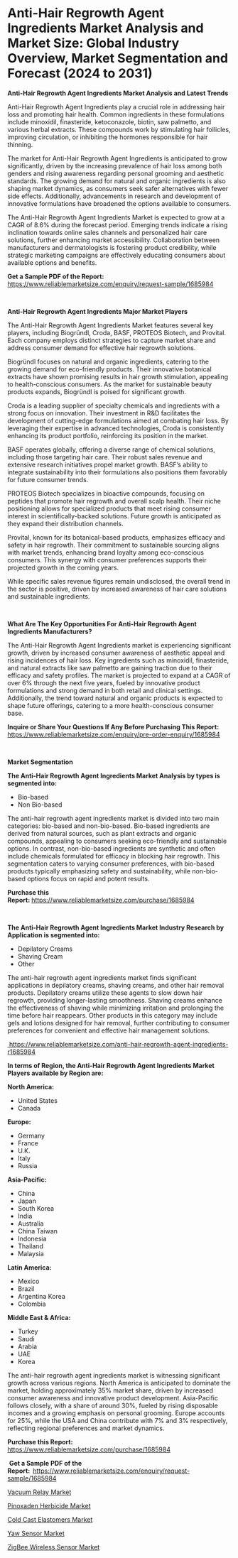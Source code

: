 <p><h1>Anti-Hair Regrowth Agent Ingredients Market Analysis and Market Size: Global Industry Overview, Market Segmentation and Forecast (2024 to 2031)</h1></p><p><strong>Anti-Hair Regrowth Agent Ingredients Market Analysis and Latest Trends</strong></p>
<p><p>Anti-Hair Regrowth Agent Ingredients play a crucial role in addressing hair loss and promoting hair health. Common ingredients in these formulations include minoxidil, finasteride, ketoconazole, biotin, saw palmetto, and various herbal extracts. These compounds work by stimulating hair follicles, improving circulation, or inhibiting the hormones responsible for hair thinning.</p><p>The market for Anti-Hair Regrowth Agent Ingredients is anticipated to grow significantly, driven by the increasing prevalence of hair loss among both genders and rising awareness regarding personal grooming and aesthetic standards. The growing demand for natural and organic ingredients is also shaping market dynamics, as consumers seek safer alternatives with fewer side effects. Additionally, advancements in research and development of innovative formulations have broadened the options available to consumers.</p><p>The Anti-Hair Regrowth Agent Ingredients Market is expected to grow at a CAGR of 8.6% during the forecast period. Emerging trends indicate a rising inclination towards online sales channels and personalized hair care solutions, further enhancing market accessibility. Collaboration between manufacturers and dermatologists is fostering product credibility, while strategic marketing campaigns are effectively educating consumers about available options and benefits.</p></p>
<p><strong>Get a Sample PDF of the Report:&nbsp;</strong> <a href="https://www.reliablemarketsize.com/enquiry/request-sample/1685984?utm_campaign=1140&utm_medium=2&utm_source=Github&utm_content=ia&utm_term=06102024&utm_id=anti-hair-regrowth-agent-ingredients">https://www.reliablemarketsize.com/enquiry/request-sample/1685984</a></p>
<p>&nbsp;</p>
<p><strong>Anti-Hair Regrowth Agent Ingredients Major Market Players</strong></p>
<p><p>The Anti-Hair Regrowth Agent Ingredients Market features several key players, including Biogründl, Croda, BASF, PROTEOS Biotech, and Provital. Each company employs distinct strategies to capture market share and address consumer demand for effective hair regrowth solutions.</p><p>Biogründl focuses on natural and organic ingredients, catering to the growing demand for eco-friendly products. Their innovative botanical extracts have shown promising results in hair growth stimulation, appealing to health-conscious consumers. As the market for sustainable beauty products expands, Biogründl is poised for significant growth.</p><p>Croda is a leading supplier of specialty chemicals and ingredients with a strong focus on innovation. Their investment in R&D facilitates the development of cutting-edge formulations aimed at combating hair loss. By leveraging their expertise in advanced technologies, Croda is consistently enhancing its product portfolio, reinforcing its position in the market.</p><p>BASF operates globally, offering a diverse range of chemical solutions, including those targeting hair care. Their robust sales revenue and extensive research initiatives propel market growth. BASF’s ability to integrate sustainability into their formulations also positions them favorably for future consumer trends.</p><p>PROTEOS Biotech specializes in bioactive compounds, focusing on peptides that promote hair regrowth and overall scalp health. Their niche positioning allows for specialized products that meet rising consumer interest in scientifically-backed solutions. Future growth is anticipated as they expand their distribution channels.</p><p>Provital, known for its botanical-based products, emphasizes efficacy and safety in hair regrowth. Their commitment to sustainable sourcing aligns with market trends, enhancing brand loyalty among eco-conscious consumers. This synergy with consumer preferences supports their projected growth in the coming years.</p><p>While specific sales revenue figures remain undisclosed, the overall trend in the sector is positive, driven by increased awareness of hair care solutions and sustainable ingredients.</p></p>
<p>&nbsp;</p>
<p><strong>What Are The Key Opportunities For Anti-Hair Regrowth Agent Ingredients Manufacturers?</strong></p>
<p><p>The Anti-Hair Regrowth Agent Ingredients market is experiencing significant growth, driven by increased consumer awareness of aesthetic appeal and rising incidences of hair loss. Key ingredients such as minoxidil, finasteride, and natural extracts like saw palmetto are gaining traction due to their efficacy and safety profiles. The market is projected to expand at a CAGR of over 6% through the next five years, fueled by innovative product formulations and strong demand in both retail and clinical settings. Additionally, the trend toward natural and organic products is expected to shape future offerings, catering to a more health-conscious consumer base.</p></p>
<p><strong>Inquire or Share Your Questions If Any Before Purchasing This Report:</strong> <a href="https://www.reliablemarketsize.com/enquiry/pre-order-enquiry/1685984?utm_campaign=1140&utm_medium=2&utm_source=Github&utm_content=ia&utm_term=06102024&utm_id=anti-hair-regrowth-agent-ingredients">https://www.reliablemarketsize.com/enquiry/pre-order-enquiry/1685984</a></p>
<p>&nbsp;</p>
<p><strong>Market Segmentation</strong></p>
<p><strong>The Anti-Hair Regrowth Agent Ingredients Market Analysis by types is segmented into:</strong></p>
<p><ul><li>Bio-based</li><li>Non Bio-based</li></ul></p>
<p><p>The anti-hair regrowth agent ingredients market is divided into two main categories: bio-based and non-bio-based. Bio-based ingredients are derived from natural sources, such as plant extracts and organic compounds, appealing to consumers seeking eco-friendly and sustainable options. In contrast, non-bio-based ingredients are synthetic and often include chemicals formulated for efficacy in blocking hair regrowth. This segmentation caters to varying consumer preferences, with bio-based products typically emphasizing safety and sustainability, while non-bio-based options focus on rapid and potent results.</p></p>
<p><strong>Purchase this Report:&nbsp;</strong><a href="https://www.reliablemarketsize.com/purchase/1685984?utm_campaign=1140&utm_medium=2&utm_source=Github&utm_content=ia&utm_term=06102024&utm_id=anti-hair-regrowth-agent-ingredients">https://www.reliablemarketsize.com/purchase/1685984</a></p>
<p>&nbsp;</p>
<p><strong>The Anti-Hair Regrowth Agent Ingredients Market Industry Research by Application is segmented into:</strong></p>
<p><ul><li>Depilatory Creams</li><li>Shaving Cream</li><li>Other</li></ul></p>
<p><p>The anti-hair regrowth agent ingredients market finds significant applications in depilatory creams, shaving creams, and other hair removal products. Depilatory creams utilize these agents to slow down hair regrowth, providing longer-lasting smoothness. Shaving creams enhance the effectiveness of shaving while minimizing irritation and prolonging the time before hair reappears. Other products in this category may include gels and lotions designed for hair removal, further contributing to consumer preferences for convenient and effective hair management solutions.</p></p>
<p><a href="https://www.reliablemarketsize.com/anti-hair-regrowth-agent-ingredients-r1685984?utm_campaign=1140&utm_medium=2&utm_source=Github&utm_content=ia&utm_term=06102024&utm_id=anti-hair-regrowth-agent-ingredients">&nbsp;https://www.reliablemarketsize.com/anti-hair-regrowth-agent-ingredients-r1685984</a></p>
<p><strong>In terms of Region, the Anti-Hair Regrowth Agent Ingredients Market Players available by Region are:</strong></p>
<p>
    <p> <strong> North America: </strong>
        <ul>
            <li>United States</li>
            <li>Canada</li>
        </ul>
        </p> 
    <p> <strong> Europe: </strong>
        <ul>
            <li>Germany</li>
            <li>France</li>
            <li>U.K.</li>
            <li>Italy</li>
            <li>Russia</li>
        </ul>
        </p> 
    <p> <strong> Asia-Pacific: </strong>
        <ul>
            <li>China</li>
            <li>Japan</li>
            <li>South Korea</li>
            <li>India</li>
            <li>Australia</li>
            <li>China Taiwan</li>
            <li>Indonesia</li>
            <li>Thailand</li>
            <li>Malaysia</li>
        </ul>
        </p> 
    <p> <strong> Latin America: </strong>
        <ul>
            <li>Mexico</li>
            <li>Brazil</li>
            <li>Argentina Korea</li>
            <li>Colombia</li>
        </ul>
        </p> 
    <p> <strong> Middle East & Africa: </strong>
        <ul>
            <li>Turkey</li>
            <li>Saudi</li>
            <li>Arabia</li>
            <li>UAE</li>
            <li>Korea</li>
        </ul>
    </p>
    </p>
<p><p>The anti-hair regrowth agent ingredients market is witnessing significant growth across various regions. North America is anticipated to dominate the market, holding approximately 35% market share, driven by increased consumer awareness and innovative product development. Asia-Pacific follows closely, with a share of around 30%, fueled by rising disposable incomes and a growing emphasis on personal grooming. Europe accounts for 25%, while the USA and China contribute with 7% and 3% respectively, reflecting regional preferences and market dynamics.</p></p>
<p><strong>Purchase this Report: </strong><a href="https://www.reliablemarketsize.com/purchase/1685984?utm_campaign=1140&utm_medium=2&utm_source=Github&utm_content=ia&utm_term=06102024&utm_id=anti-hair-regrowth-agent-ingredients">https://www.reliablemarketsize.com/purchase/1685984</a></p>
<p>&nbsp;<strong>Get a Sample PDF of the Report:&nbsp;&nbsp;</strong><a href="https://www.reliablemarketsize.com/enquiry/request-sample/1685984?utm_campaign=1140&utm_medium=2&utm_source=Github&utm_content=ia&utm_term=06102024&utm_id=anti-hair-regrowth-agent-ingredients">https://www.reliablemarketsize.com/enquiry/request-sample/1685984</a></p>
<p><strong></strong></p>
<p><p><a href="https://issuu.com/reportprime-2/docs/vacuum-relay-market-size-2030.pptx_acdbbd30281aef?utm_campaign=1140&utm_medium=2&utm_source=Github&utm_content=ia&utm_term=06102024&utm_id=anti-hair-regrowth-agent-ingredients">Vacuum Relay Market</a></p><p><a href="https://www.linkedin.com/pulse/pinoxaden-herbicide-market-overview-forecast-2024-2031-dd6ne?utm_campaign=1140&utm_medium=2&utm_source=Github&utm_content=ia&utm_term=06102024&utm_id=anti-hair-regrowth-agent-ingredients">Pinoxaden Herbicide Market</a></p><p><a href="https://www.linkedin.com/pulse/unveiling-market-trends-global-cold-cast-elastomers-growth-i2evc?utm_campaign=1140&utm_medium=2&utm_source=Github&utm_content=ia&utm_term=06102024&utm_id=anti-hair-regrowth-agent-ingredients">Cold Cast Elastomers Market</a></p><p><a href="https://issuu.com/reportprime-2/docs/yaw-sensor-market-size-2030.pptx_7d9f295d7d5727?utm_campaign=1140&utm_medium=2&utm_source=Github&utm_content=ia&utm_term=06102024&utm_id=anti-hair-regrowth-agent-ingredients">Yaw Sensor Market</a></p><p><a href="https://www.linkedin.com/pulse/influencing-factors-zigbee-wireless-sensor-market-insights-growth-avyfc?utm_campaign=1140&utm_medium=2&utm_source=Github&utm_content=ia&utm_term=06102024&utm_id=anti-hair-regrowth-agent-ingredients">ZigBee Wireless Sensor Market</a></p></p>